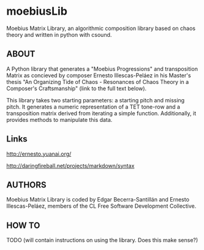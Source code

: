 moebiusLib
==========

Moebius Matrix Library,
an algorithmic composition library based on chaos theory and written in python 
with csound.


ABOUT
-----

A Python library that generates a "Moebius Progressions" and transposition
Matrix as concieved by composer Ernesto Illescas-Peláez in his Master's
thesis "An Organizing Tide of Chaos - Resonances of Chaos Theory in a Composer's
Craftsmanship" (link to the full text below). 

This library takes two starting parameters: a starting pitch and missing pitch. It
generates a numeric representation of a TET tone-row and a transposition matrix
derived from iterating a simple function. Additionally, it provides methods to
manipulate this data.


Links
-----

http://ernesto.yuanai.org/

http://daringfireball.net/projects/markdown/syntax


AUTHORS
-------

Moebius Matrix Library is coded by Edgar Becerra-Santillán and Ernesto
Illescas-Peláez, members of the CL Free Software Development Collective.


HOW TO
------

TODO (will contain instructions on using the library. Does this make sense?)
